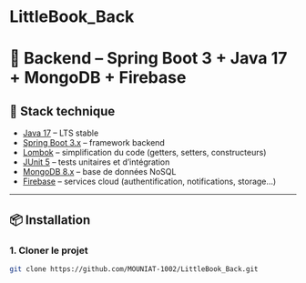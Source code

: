 # LittleBook_Back
# 📘 Backend – Spring Boot 3 + Java 17 + MongoDB + Firebase

## 🚀 Stack technique
- [Java 17](https://www.oracle.com/java/technologies/javase/jdk17-archive-downloads.html) – LTS stable
- [Spring Boot 3.x](https://spring.io/projects/spring-boot) – framework backend
- [Lombok](https://projectlombok.org/) – simplification du code (getters, setters, constructeurs)
- [JUnit 5](https://junit.org/junit5/) – tests unitaires et d’intégration
- [MongoDB 8.x](https://www.mongodb.com/) – base de données NoSQL
- [Firebase](https://firebase.google.com/) – services cloud (authentification, notifications, storage…)

---

## 📦 Installation

### 1. Cloner le projet
```bash
git clone https://github.com/MOUNIAT-1002/LittleBook_Back.git
